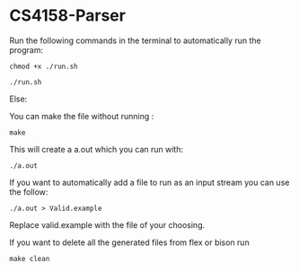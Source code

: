 # CS4158-Parser

Run the following commands in the terminal to automatically run the program:

``` 
chmod +x ./run.sh
```
```
./run.sh
```

Else:

You can make the file without running :
```
make
```

This will create a a.out which you can run with:
```
./a.out
```

If you want to automatically add a file to run as an input stream you can use the follow:
``` 
./a.out > Valid.example
```
Replace valid.example with the file of your choosing.


If you want to delete all the generated files from flex or bison run 
```
make clean
```
